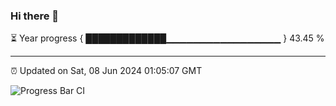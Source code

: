 ### Hi there 👋

⏳ Year progress { █████████████▁▁▁▁▁▁▁▁▁▁▁▁▁▁▁▁▁ } 43.45 %

---

⏰ Updated on Sat, 08 Jun 2024 01:05:07 GMT

![Progress Bar CI](https://github.com/liununu/liununu/workflows/Progress%20Bar%20CI/badge.svg)

